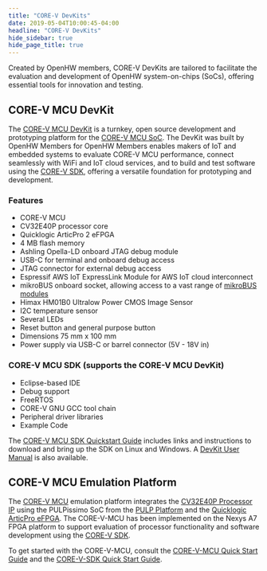 ```yaml
---
title: "CORE-V DevKits"
date: 2019-05-04T10:00:45-04:00
headline: "CORE-V DevKits"
hide_sidebar: true
hide_page_title: true
---
```


Created by OpenHW members, CORE-V DevKits are tailored to facilitate the
evaluation and development of OpenHW system-on-chips (SoCs), offering essential
tools for innovation and testing.

## CORE-V MCU DevKit

<!-- Add image -->

The [CORE-V MCU DevKit](https://github.com/openhwgroup/core-v-mcu-devkit) 
is a turnkey, open source development and prototyping platform for the 
[CORE-V MCU SoC](https://github.com/openhwgroup/core-v-mcu). 
The DevKit was built by OpenHW Members for OpenHW Members enables makers of IoT
and embedded systems to evaluate CORE-V MCU performance, connect seamlessly
with WiFi and IoT cloud services, and to build and test software using the
[CORE-V SDK](https://github.com/openhwgroup/core-v-sdk), offering a versatile
foundation for prototyping and development.

### Features

- CORE-V MCU
- CV32E40P processor core
- Quicklogic ArticPro 2 eFPGA
- 4 MB flash memory
- Ashling Opella-LD onboard JTAG debug module
- USB-C for terminal and onboard debug access
- JTAG connector for external debug access
- Espressif AWS IoT ExpressLink Module for AWS IoT cloud interconnect
- mikroBUS onboard socket, allowing access to a vast range of 
  [mikroBUS modules](https://www.mikroe.com/mikrobus)
- Himax HM01B0 Ultralow Power CMOS Image Sensor
- I2C temperature sensor
- Several LEDs
- Reset button and general purpose button
- Dimensions 75 mm x 100 mm
- Power supply via USB-C or barrel connector (5V - 18V in)

### CORE-V MCU SDK (supports the CORE-V MCU DevKit)

- Eclipse-based IDE
- Debug support
- FreeRTOS
- CORE-V GNU GCC tool chain
- Peripheral driver libraries
- Example Code

The [CORE-V MCU SDK Quickstart Guide](https://github.com/openhwgroup/core-v-sdk/blob/main/README.md) 
includes links and instructions to download and bring up the SDK on Linux and
Windows. A [DevKit User Manual](https://docs.openhwgroup.org/projects/core-v-mcu-devkit-user-manual/en/latest/) 
is also available.

## CORE-V MCU Emulation Platform

<!-- Insert image -->

The [CORE-V MCU](https://github.com/openhwgroup/core-v-mcu) 
emulation platform integrates the [CV32E40P Processor IP](https://github.com/openhwgroup/cv32e40p) 
using the PULPissimo SoC from the [PULP Platform](https://pulp-platform.org/) 
and the [Quicklogic ArticPro eFPGA](https://www.quicklogic.com/products/efpga/arcticpro/). 
The CORE-V-MCU has been implemented on the Nexys A7 FPGA platform to support
evaluation of processor functionality and software development using the [CORE-V SDK](https://github.com/openhwgroup/core-v-sdk).

To get started with the CORE-V-MCU, consult the [CORE-V-MCU Quick Start Guide](https://github.com/openhwgroup/core-v-mcu/blob/master/emulation/quickstart/README.md)
and the [CORE-V-SDK Quick Start Guide](https://github.com/openhwgroup/core-v-sdk/blob/main/README.md).
